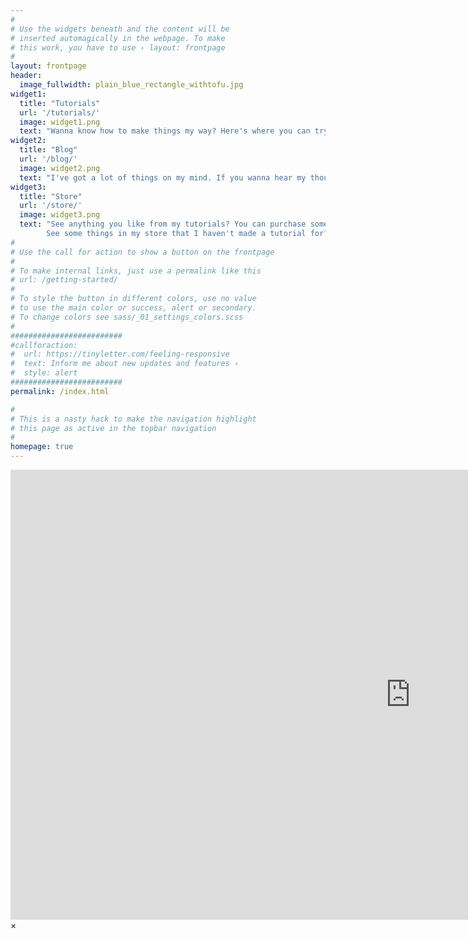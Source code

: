 ```yaml
---
#
# Use the widgets beneath and the content will be
# inserted automagically in the webpage. To make
# this work, you have to use › layout: frontpage
#
layout: frontpage
header:
  image_fullwidth: plain_blue_rectangle_withtofu.jpg
widget1:
  title: "Tutorials"
  url: '/tutorials/'
  image: widget1.png
  text: "Wanna know how to make things my way? Here's where you can try any or all of them out."
widget2:
  title: "Blog"
  url: '/blog/'
  image: widget2.png
  text: "I've got a lot of things on my mind. If you wanna hear my thoughts, you can read them here."
widget3:
  title: "Store"
  url: '/store/'
  image: widget3.png
  text: "See anything you like from my tutorials? You can purchase some of them, specially handmade by me.
        See some things in my store that I haven't made a tutorial for? Feel free to request tutorials and I might just hop on it!"
#
# Use the call for action to show a button on the frontpage
#
# To make internal links, just use a permalink like this
# url: /getting-started/
#
# To style the button in different colors, use no value
# to use the main color or success, alert or secondary.
# To change colors see sass/_01_settings_colors.scss
#
#########################
#callforaction:
#  url: https://tinyletter.com/feeling-responsive
#  text: Inform me about new updates and features ›
#  style: alert
#########################
permalink: /index.html

#
# This is a nasty hack to make the navigation highlight
# this page as active in the topbar navigation
#
homepage: true
---
```


<div id="videoModal" class="reveal-modal large" data-reveal="">
  <div class="flex-video widescreen vimeo" style="display: block;">
    <iframe width="1280" height="720" src="https://www.youtube.com/embed/3b5zCFSmVvU" frameborder="0" allowfullscreen></iframe>
  </div>
  <a class="close-reveal-modal">&#215;</a>
</div>
